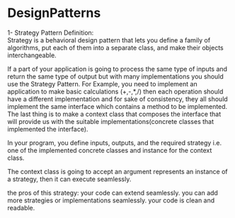 # DesignPatterns
1- Strategy Pattern
Definition:<br/>
Strategy is a behavioral design pattern that lets you define a family of algorithms, put each of them into a separate class, and make their objects interchangeable.

  If a part of your application is going to process the same type of inputs and return the same type of output but with many implementations
   you should use the Strategy Pattern.
   For Example, you need to implement an application to make basic calculations (+,-,*,/) then each operation should have a different implementation and for sake of consistency, they all should implement the same interface which contains a method to be implemented.
   The last thing is to make a context class that composes the interface that will provide us with the suitable implementations(concrete classes that implemented the interface).
   
   In your program, you define inputs, outputs, and the required strategy i.e. one of the implemented concrete classes and instance for the context class.
   
The context class is going to accept an argument represents an instance of a strategy, then it can execute seamlessly.
   
   the pros of this strategy:
    your code can extend seamlessly.
    you can add more strategies or implementations seamlessly.
    your code is clean and readable.
